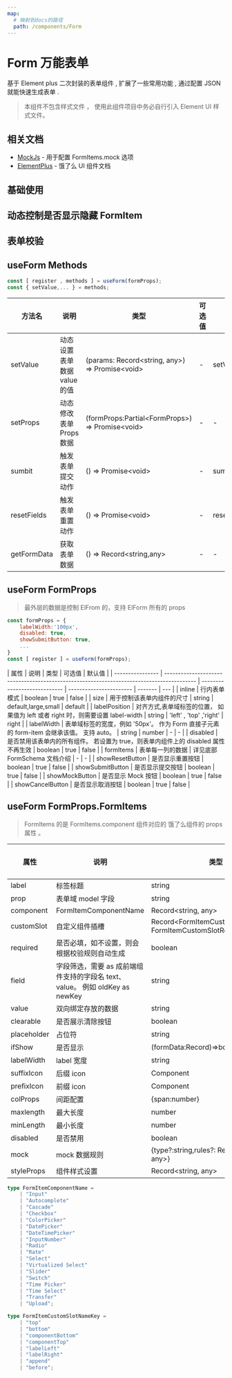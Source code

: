 ```yaml
---
map:
  # 映射到docs的路径
  path: /components/Form
---
```


# Form 万能表单

基于 Element plus 二次封装的表单组件 , 扩展了一些常用功能 , 通过配置 JSON 就能快速生成表单 .

> 本组件不包含样式文件 ， 使用此组件项目中务必自行引入 Element UI 样式文件。

## 相关文档

- [MockJs](http://mockjs.com/examples.html#DPD) - 用于配置 FormItems.mock 选项
- [ElementPlus](https://element-plus.gitee.io/zh-CN/component/button.html#%E5%9F%BA%E7%A1%80%E7%94%A8%E6%B3%95) - 饿了么 UI 组件文档

## 基础使用

<demo src="./demo/demo.vue" language="vue"  ></demo>

## 动态控制是否显示隐藏 FormItem

<demo src="./demo/demo2.vue" desc="通过设置ifShow属性即可控制formItem的显示隐藏 " language="vue" ></demo>

## 表单校验

<demo src="./demo/demo3.vue" desc="FormItems.rules 用法跟Element form.rules 保持一致"  language="vue" ></demo>

## useForm Methods

```js
const [ register , methods ] = useForm(formProps);
const { setValue,... } = methods;
```

| 方法名      | 说明                        | 类型                                              | 可选值 | 示例                          | 默认值 |
| ----------- | --------------------------- | ------------------------------------------------- | ------ | ----------------------------- | ------ |
| setValue    | 动态设置表单数据 value 的值 | (params: Record<string, any>) => Promise<void\>   | -      | setValue({username:'123456'}) | -      |
| setProps    | 动态修改表单 Props 数据     | (formProps:Partial<FormProps\>) => Promise<void\> | -      | -                             | -      |
| sumbit      | 触发表单提交动作            | () => Promise<void\>                              | -      | sumbit()                      | -      |
| resetFields | 触发表单重置动作            | () => Promise<void\>                              | -      | resetFields()                 | -      |
| getFormData | 获取表单数据                | () => Record<string,any>                          | -      | -                             | -      |

## useForm FormProps

> 最外层的数据是控制 ElFrom 的，支持 ElForm 所有的 props

```js
const formProps = {
    labelWidth:'100px',
    disabled: true,
    showSubmitButton: true,
    ...
}
const [ register ] = useForm(formProps);
```

| 属性             | 说明                                                                                      | 类型                         | 可选值                  | 默认值  |
| ---------------- | ----------------------------------------------------------------------------------------- | ---------------------------- | ----------------------- | ------- | --- |
| inline           | 行内表单模式                                                                              | boolean                      | true                    | false   |
| size             | 用于控制该表单内组件的尺寸                                                                | string                       | default,large,small     | default |
| labelPosition    | 对齐方式,表单域标签的位置， 如果值为 left 或者 right 时，则需要设置 label-width           | string                       | 'left' , 'top' ,'right' | right   |
| labelWidth       | 表单域标签的宽度，例如 '50px'。 作为 Form 直接子元素的 form-item 会继承该值。 支持 auto。 | string                       | number                  | -       | -   |
| disabled         | 是否禁用该表单内的所有组件。 若设置为 true，则表单内组件上的 disabled 属性不再生效        | boolean                      | true                    | false   |
| formItems        | 表单每一列的数据                                                                          | 详见底部 FormSchema 文档介绍 | -                       | -       |
| showResetButton  | 是否显示重置按钮                                                                          | boolean                      | true                    | false   |
| showSubmitButton | 是否显示提交按钮                                                                          | boolean                      | true                    | false   |
| showMockButton   | 是否显示 Mock 按钮                                                                        | boolean                      | true                    | false   |
| showCancelButton | 是否显示取消按钮                                                                          | boolean                      | true                    | false   |

## useForm FormProps.FormItems

> FormItems 的是 FormItems.component 组件对应的 饿了么组件的 props 属性 。

| 属性        | 说明                                                                         | 类型                                                        | 可选值 | 默认值 |
| ----------- | ---------------------------------------------------------------------------- | ----------------------------------------------------------- | ------ | ------ |
| label       | 标签标题                                                                     | string                                                      | -      | -      |
| prop        | 表单域 model 字段                                                            | string                                                      | -      | -      |
| component   | FormItemComponentName                                                        | Record<string, any\>                                        | -      | -      |
| customSlot  | 自定义组件插槽                                                               | Record<FormItemCustomSlotNameKey, FormItemCustomSlotReturn> | -      | -      |
| required    | 是否必填，如不设置，则会根据校验规则自动生成                                 | boolean                                                     | true   | false  |
| field       | 字段筛选，需要 as 成前端组件支持的字段名 text、value。 例如 oldKey as newKey | string                                                      | -      | -      |
| value       | 双向绑定存放的数据                                                           | string                                                      | -      | -      |
| clearable   | 是否展示清除按钮                                                             | boolean                                                     | true   | false  |
| placeholder | 占位符                                                                       | string                                                      | -      | -      |
| ifShow      | 是否显示                                                                     | (formData:Record)=>boolean                                  | -      | -      |
| labelWidth  | label 宽度                                                                   | string                                                      | -      | -      |
| suffixIcon  | 后缀 icon                                                                    | Component                                                   | -      | -      |
| prefixIcon  | 前缀 icon                                                                    | Component                                                   | -      | -      |
| colProps    | 间距配置                                                                     | {span:number}                                               | -      | -      |
| maxlength   | 最大长度                                                                     | number                                                      | -      | -      |
| minLength   | 最小长度                                                                     | number                                                      | -      | -      |
| disabled    | 是否禁用                                                                     | boolean                                                     | true   | false  |
| mock        | mock 数据规则                                                                | {type?:string,rules?: Record<string, any\>}                 | -      | -      |
| styleProps  | 组件样式设置                                                                 | Record<string, any\>                                        | -      | -      |

```typescript
type FormItemComponentName =
	| "Input"
	| "Autocomplete"
	| "Cascade"
	| "Checkbox"
	| "ColorPicker"
	| "DatePicker"
	| "DateTimePicker"
	| "InputNumber"
	| "Radio"
	| "Rate"
	| "Select"
	| "Virtualized Select"
	| "Slider"
	| "Switch"
	| "Time Picker"
	| "Time Select"
	| "Transfer"
	| "Upload";

type FormItemCustomSlotNameKey =
	| "top"
	| "bottom"
	| "componentBottom"
	| "componentTop"
	| "labelLeft"
	| "labelRight"
	| "append"
	| "before";
```
